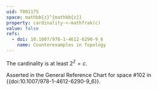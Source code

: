 ```yaml
---
uid: T001175
space: mathbb{z}^{mathbb{z}}
property: cardinality-<-mathfrak(c)
value: false
refs:
  - doi: 10.1007/978-1-4612-6290-9_6
    name: Counterexamples in Topology
---
```

The cardinality is at least $2^\mathbb{Z}=c$.

Asserted in the General Reference Chart for space #102 in
{{doi:10.1007/978-1-4612-6290-9_6}}.
